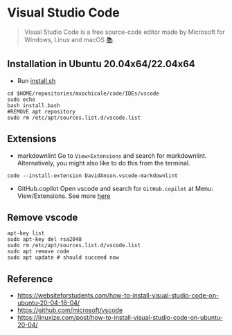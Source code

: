 # Visual Studio Code 
> Visual Studio Code is a free source-code editor made by Microsoft for Windows, Linux and macOS [:books:](https://en.wikipedia.org/wiki/Visual_Studio_Code).

## Installation in Ubuntu 20.04x64/22.04x64
* Run [install.sh](install.sh)
```
cd $HOME/repositories/mxochicale/code/IDEs/vscode
sudo echo
bash install.bash
#REMOVE apt repository
sudo rm /etc/apt/sources.list.d/vscode.list

```

## Extensions 
* markdownlint 
Go to `View>Extensions` and search for markdownlint. 
Alternatively, you might also like to do this from the terminal.
```
code --install-extension DavidAnson.vscode-markdownlint
```
* GitHub.copilot
Open vscode and search for `GitHub.copilot` at Menu: View/Extensions. 
See more [here](../../copilot/)

## Remove vscode
```
apt-key list
sudo apt-key del rsa2048
sudo rm /etc/apt/sources.list.d/vscode.list
sudo apt remove code
sudo apt update # should succeed now
```

## Reference
* https://websiteforstudents.com/how-to-install-visual-studio-code-on-ubuntu-20-04-18-04/
* https://github.com/microsoft/vscode
* https://linuxize.com/post/how-to-install-visual-studio-code-on-ubuntu-20-04/